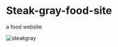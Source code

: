 # Steak-gray-food-site
a food website


![steakgray](https://user-images.githubusercontent.com/21184532/111079602-b7d11700-850b-11eb-89b8-998ed39a4600.PNG)
